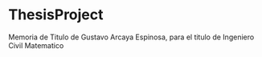 # ThesisProject
Memoria de Titulo de Gustavo Arcaya Espinosa, para el titulo de Ingeniero Civil Matematico
